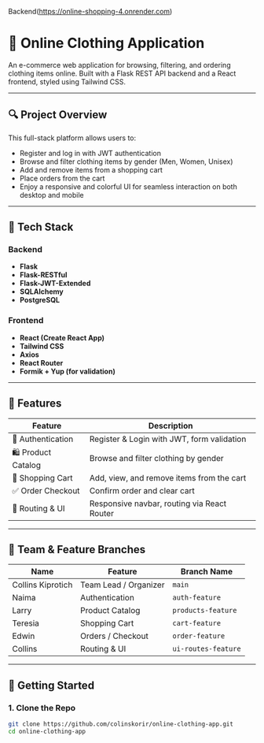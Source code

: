Backend(https://online-shopping-4.onrender.com)

# 👕 Online Clothing Application

An e-commerce web application for browsing, filtering, and ordering clothing items online. Built with a Flask REST API backend and a React frontend, styled using Tailwind CSS.

---

## 🔍 Project Overview

This full-stack platform allows users to:
- Register and log in with JWT authentication
- Browse and filter clothing items by gender (Men, Women, Unisex)
- Add and remove items from a shopping cart
- Place orders from the cart
- Enjoy a responsive and colorful UI for seamless interaction on both desktop and mobile

---

## 🧠 Tech Stack

### Backend
- **Flask**
- **Flask-RESTful**
- **Flask-JWT-Extended**
- **SQLAlchemy**
- **PostgreSQL**

### Frontend
- **React (Create React App)**
- **Tailwind CSS**
- **Axios**
- **React Router**
- **Formik + Yup (for validation)**

---

## 🧩 Features

| Feature        | Description |
|----------------|-------------|
| 🔐 Authentication | Register & Login with JWT, form validation |
| 🛍️ Product Catalog | Browse and filter clothing by gender |
| 🛒 Shopping Cart | Add, view, and remove items from the cart |
| ✅ Order Checkout | Confirm order and clear cart |
| 🧭 Routing & UI | Responsive navbar, routing via React Router |

---

## 👥 Team & Feature Branches

| Name               | Feature               | Branch Name         |
|--------------------|-----------------------|---------------------|
| Collins Kiprotich  | Team Lead / Organizer | `main`              |
| Naima              | Authentication        | `auth-feature`      |
| Larry              | Product Catalog       | `products-feature`  |
| Teresia            | Shopping Cart         | `cart-feature`      |
| Edwin              | Orders / Checkout     | `order-feature`     |
| Collins            | Routing & UI          | `ui-routes-feature` |

---

## 🚀 Getting Started

### 1. Clone the Repo

```bash
git clone https://github.com/colinskorir/online-clothing-app.git
cd online-clothing-app
